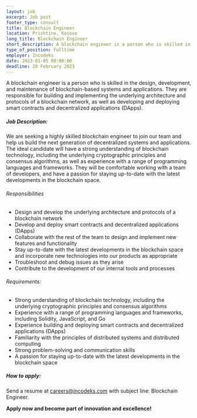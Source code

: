 ```yaml
---
layout: job 
excerpt: Job post 
footer_type: consult
title: Blockchain Engineer
location: Prishtine, Kosovo
long_title: Blockchain Engineer
short_description: A blockchain engineer is a person who is skilled in the design, development, and maintenance of blockchain-based systems and applications. They are responsible for...
type_of_position: Fulltime
employer: Incodeks
date: 2023-01-05 00:00:00
deadline: 28 February 2023
---
```


A blockchain engineer is a person who is skilled in the design, development, and maintenance of blockchain-based systems and applications. They are responsible for building and implementing the underlying architecture and protocols of a blockchain network, as well as developing and deploying smart contracts and decentralized applications (DApps).

##### Job Description:

We are seeking a highly skilled blockchain engineer to join our team and help us build the next generation of decentralized systems and applications. The ideal candidate will have a strong understanding of blockchain technology, including the underlying cryptographic principles and consensus algorithms, as well as experience with a range of programming languages and frameworks. They will be comfortable working with a team of developers, and have a passion for staying up-to-date with the latest developments in the blockchain space.

###### Responsibilities

- Design and develop the underlying architecture and protocols of a blockchain network
- Develop and deploy smart contracts and decentralized applications (DApps)
- Collaborate with the rest of the team to design and implement new features and functionality
- Stay up-to-date with the latest developments in the blockchain space and incorporate new technologies into our products as appropriate
- Troubleshoot and debug issues as they arise
- Contribute to the development of our internal tools and processes


###### Requirements:

- Strong understanding of blockchain technology, including the underlying cryptographic principles and consensus algorithms
- Experience with a range of programming languages and frameworks, including Solidity, JavaScript, and Go
- Experience building and deploying smart contracts and decentralized applications (DApps)
- Familiarity with the principles of distributed systems and distributed computing
- Strong problem-solving and communication skills
- A passion for staying up-to-date with the latest developments in the blockchain space

##### How to apply: 

Send a resume at <a href="mailto:careers@incodeks.com?subject=Blockchain Engineer" style="color:#5C46F9 !important">careers@incodeks.com</a> with subject line: Blockchain Engineer.

<p style="font-weight: bold">Apply now and become part of innovation and excellence!</p>